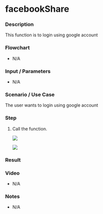 # facebookShare

### Description

This function is to login using google account

### Flowchart

- N/A 

### Input / Parameters

- N/A 

### Scenario / Use Case

The user wants to login using google account
<br>

### Step

1. Call the function.

    ![](../../../../document/function/Google/googleLogin/googleLogin-step-1.png?raw=true)
    
    ![](../../../../document/function/Google/googleLogin/googleLogin-step-2.png?raw=true)
    
    
### Result


### Video

- N/A

<!--[![Video](http://i.imgur.com/Ot5DWAW.png)](https://youtu.be/StTqXEQ2l-Y?t=35s)-->

### Notes

- N/A